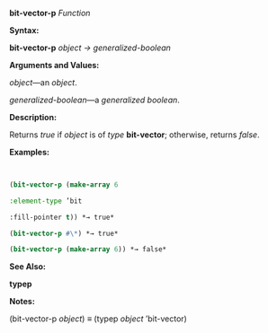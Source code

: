 **bit-vector-p** *Function* 



**Syntax:** 



**bit-vector-p** *object → generalized-boolean* 



**Arguments and Values:** 



*object*—an *object*. 



*generalized-boolean*—a *generalized boolean*. 



**Description:** 



Returns *true* if *object* is of *type* **bit-vector**; otherwise, returns *false*. 



**Examples:**
```lisp
 

(bit-vector-p (make-array 6 

:element-type ’bit 

:fill-pointer t)) *→ true* 

(bit-vector-p #\*) *→ true* 

(bit-vector-p (make-array 6)) *→ false* 


```
**See Also:** 



**typep** 



**Notes:** 



(bit-vector-p *object*) *≡* (typep *object* ’bit-vector) 



